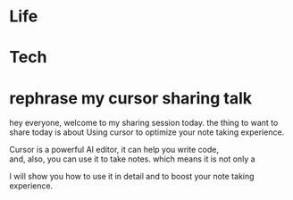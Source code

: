 # Life


# Tech



# rephrase my cursor sharing talk
hey everyone, welcome to my sharing session today.
the thing to want to share today is about Using cursor to optimize your note taking experience.

Cursor is a powerful AI editor, it can help you write code,  
and, also, you can use it to take notes.
which means it is not only a 

I will show you how to use it in detail and to boost your note taking experience.

